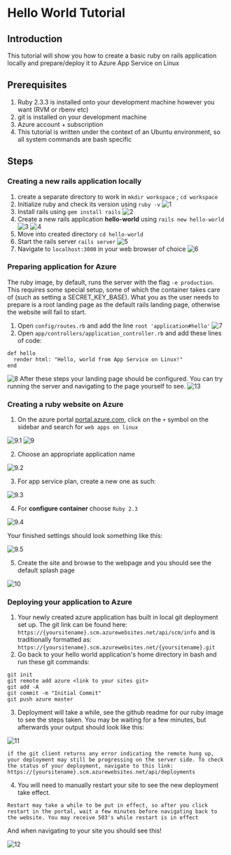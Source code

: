 # Hello World Tutorial
## Introduction
This tutorial will show you how to create a basic ruby on rails application locally and prepare/deploy it to Azure App Service on Linux
## Prerequisites
1. Ruby 2.3.3 is installed onto your development machine however you want (RVM or rbenv etc)
2. git is installed on your development machine
3. Azure account + subscription
4. This tutorial is written under the context of an Ubuntu environment, so all system commands are bash specific

## Steps
### Creating a new rails application locally
1. create a separate directory to work in `mkdir workspace` ; `cd workspace`
2. Initialize ruby and check its version using `ruby -v` 
![1](assets/1.PNG?raw=true)
3. Install rails using `gem install rails`
![2](assets/2.PNG?raw=true)
3. Create a new rails application **hello-world** using `rails new hello-world`
![3](assets/3.PNG?raw=true "beginning of output")
![4](assets/4.PNG?raw=true "end of output")
4. Move into created directory `cd hello-world`
5. Start the rails server `rails server`
![5](assets/5.PNG?raw=true "The website will now be running under localhost:3000")
6. Navigate to `localhost:3000` in your web browser of choice
![6](assets/6.PNG?raw=true "default landing page for rails")

### Preparing application for Azure
The ruby image, by default, runs the server with the flag `-e production`. This requires some special setup, some of which the container takes care of (such as setting a SECRET_KEY_BASE). What you as the user needs to prepare is a root landing page as the default rails landing page, otherwise the website will fail to start. 
1. Open `config/routes.rb` and add the line `root 'application#hello'`
![7](assets/7.PNG?raw=true)
2. Open `app/controllers/application_controller.rb` and add these lines of code: 
```
def hello
  render html: "Hello, world from App Service on Linux!"
end
```
![8](assets/8.PNG?raw=true)
After these steps your landing page should be configured. You can try running the server and navigating to the page yourself to see.
![13](assets/13.PNG?raw=true)

### Creating a ruby website on Azure
1. On the azure portal [portal.azure.com](portal.azure.com), click on the `+` symbol on the sidebar and search for `web apps on linux`

![9.1](assets/9.1.PNG?raw=true)
![9](assets/9.PNG?raw=true)

2. Choose an appropriate application name 

![9.2](assets/9.2.PNG?raw=true)

3. For app service plan, create a new one as such:

![9.3](assets/9.3.PNG?raw=true)

4. For **configure container** choose `Ruby 2.3`

![9.4](assets/9.4.PNG?raw=true)

Your finished settings should look something like this:

![9.5](assets/9.5.PNG?raw=true)

5. Create the site and browse to the webpage and you should see the default splash page

![10](assets/10.PNG?raw=true)

### Deploying your application to Azure
1. Your newly created azure application has built in local git deployment set up. The git link can be found here: `https://{yoursitename}.scm.azurewebsites.net/api/scm/info` and is traditionally formatted as: `https://{yoursitename}.scm.azurewebsites.net/{yoursitename}.git`
2. Go back to your hello world application's home directory in bash and run these git commands: 
```
git init
git remote add azure <link to your sites git>
git add -A
git commit -m "Initial Commit"
git push azure master
```
3. Deployment will take a while, see the github readme for our ruby image to see the steps taken. You may be waiting for a few minutes, but afterwards your output should look like this: 

![11](assets/11.PNG?raw=true)

```
if the git client returns any error indicating the remote hung up, your deployment may still be progressing on the server side. To check the status of your deployment, navigate to this link: https://{yoursitename}.scm.azurewebsites.net/api/deployments
```
4. You will need to manually restart your site to see the new deployment take effect. 
``` 
Restart may take a while to be put in effect, so after you click restart in the portal, wait a few minutes before navigating back to the website. You may receive 503's while restart is in effect
```
And when navigating to your site you should see this!

![12](assets/12.PNG?raw=true)
